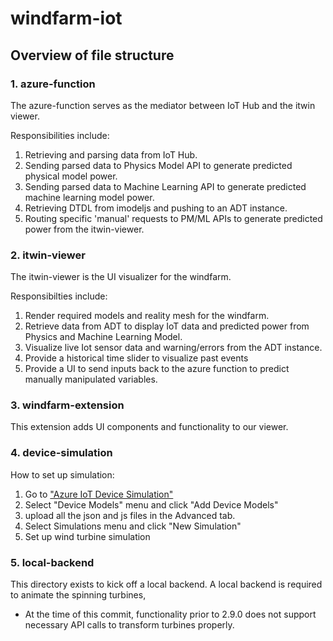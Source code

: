 # windfarm-iot

## Overview of file structure

### **1. azure-function**

The azure-function serves as the mediator between IoT Hub and the itwin viewer.

Responsibilities include:

1. Retrieving and parsing data from IoT Hub.
2. Sending parsed data to Physics Model API to generate predicted physical model power.
3. Sending parsed data to Machine Learning API to generate predicted machine learning model power.
4. Retrieving DTDL from imodeljs and pushing to an ADT instance.
6. Routing specific 'manual' requests to PM/ML APIs to generate predicted power from the itwin-viewer.

### **2. itwin-viewer**

The itwin-viewer is the UI visualizer for the windfarm.

Responsibilties include:
1. Render required models and reality mesh for the windfarm.
2. Retrieve data from ADT to display IoT data and predicted power from Physics and Machine Learning Model.
3. Visualize live Iot sensor data and warning/errors from the ADT instance.
4. Provide a historical time slider to visualize past events
5. Provide a UI to send inputs back to the azure function to predict manually manipulated variables.

### **3. windfarm-extension**

This extension adds UI components and functionality to our viewer.

### **4. device-simulation**

How to set up simulation:

1. Go to ["Azure IoT Device Simulation"](https://windfarmsimulation-m6vf5.azurewebsites.net/devicemodels)
2. Select "Device Models" menu and click "Add Device Models" 
3. upload all the json and js files in the Advanced tab.
4. Select Simulations menu and click "New Simulation" 
5. Set up wind turbine simulation

### **5. local-backend**

This directory exists to kick off a local backend. A local backend is required to animate the spinning turbines, 
- At the time of this commit, functionality prior to 2.9.0 does not support necessary API calls to transform turbines properly.
